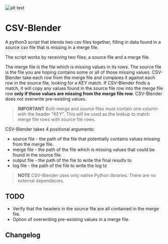 ![alt text][python]
# CSV-Blender
A python3 script that blends two csv files together, filling in data found in a source csv file that is missing in a merge file.

The script works by receiving two files; a source file and a merge file.

The merge file is the file which is missing values in its rows.  The source file is the file you are hoping contains some or all of those missing values.  CSV-Blender take each row from the merge file and compares it against each row in the source file, looking for a *KEY* match.  If CSV-Blender finds a match, it will copy any values found in the source file row into the merge file row **only if those values are missing from the merge file row**.  CSV-Blender does not overwrite pre-existing values.

> **IMPORTANT** Both merge and source files must contain one column with the header "KEY".  This will be used as the lookup to match merge file rows with source file rows.

CSV-Blender takes 4 positional arguments:
* source file - the path of the file that potentially contains values missing from the merge file.  
* merge file - the path of the file which is missing values that could be found in the source file.
* output file - the path of the file to write the final results to
* log file - the path of the file to write the log to

> **NOTE** CSV-Blender uses only native Python libraries.  There are no external dependecies.

## TODO
* Verify that the headers in the source file are all contained in the merge file.
* Option of overwriting pre-existing values in a merge file.

## Changelog

[python]: https://img.shields.io/badge/Python%20Version-3.4-blue.svg
